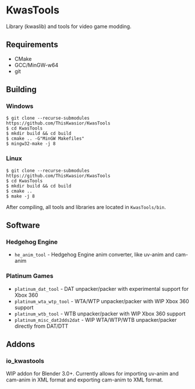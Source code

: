 # KwasTools
Library (kwaslib) and tools for video game modding.

## Requirements
* CMake
* GCC/MinGW-w64
* git

## Building

### Windows
```
$ git clone --recurse-submodules https://github.com/ThisKwasior/KwasTools
$ cd KwasTools
$ mkdir build && cd build
$ cmake .. -G"MinGW Makefiles"
$ mingw32-make -j 8
```

### Linux
```
$ git clone --recurse-submodules https://github.com/ThisKwasior/KwasTools
$ cd KwasTools
$ mkdir build && cd build
$ cmake ..
$ make -j 8
```

After compiling, all tools and libraries are located in `KwasTools/bin`.

## Software
### Hedgehog Engine
* `he_anim_tool` - Hedgehog Engine anim converter, like uv-anim and cam-anim

### Platinum Games
* `platinum_dat_tool` - DAT unpacker/packer with experimental support for Xbox 360
* `platinum_wta_wtp_tool` - WTA/WTP unpacker/packer with WIP Xbox 360 support
* `platinum_wtb_tool` - WTB unpacker/packer with WIP Xbox 360 support
* `platinum_misc_dat2dds2dat` - WIP WTA/WTP/WTB unpacker/packer directly from DAT/DTT

## Addons
### io_kwastools
WIP addon for Blender 3.0+. 
Currently allows for importing uv-anim and cam-anim in XML format and exporting cam-anim to XML format.